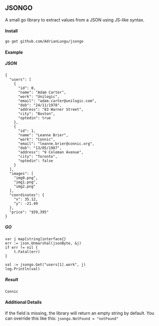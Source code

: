 
## JSONGO
A small go library to extract values from a JSON using JS-like syntax.

#### Install
`go get github.com/AdrianLungu/jsongo`

#### Example

##### JSON
	{
	  "users": [
	    {
	      "id": 0,
	      "name": "Adam Carter",
	      "work": "Unilogic",
	      "email": "adam.carter@unilogic.com",
	      "dob": "24/11/1978",
	      "address": "83 Warner Street",
	      "city": "Boston",
	      "optedin": true
	    },
	    {
	      "id": 1,
	      "name": "Leanne Brier",
	      "work": "Connic",
	      "email": "leanne.brier@connic.org",
	      "dob": "13/05/1987",
	      "address": "9 Coleman Avenue",
	      "city": "Toronto",
	      "optedin": false
	    }
	  ],
	  "images": [
	    "img0.png",
	    "img1.png",
	    "img2.png"
	  ],
	  "coordinates": {
	    "x": 35.12,
	    "y": -21.49
	  },
	  "price": "$59,395"
	}

##### GO
	var j map[string]interface{}
	err := json.Unmarshal(jsonByte, &j)
	if err != nil {
		t.Fatal(err)
	}
	
	val := jsongo.Get("users[1].work", j)
	log.Println(val)

##### Result
`Connic`

#### Additional Details
If the field is missing, the library will return an empty string by default. You can override this like this:
`jsongo.NotFound = "notFound"`
